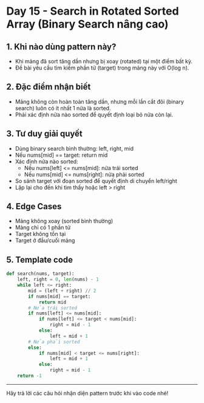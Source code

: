 # Day 15 - Search in Rotated Sorted Array (Binary Search nâng cao)

## 1. Khi nào dùng pattern này?
- Khi mảng đã sort tăng dần nhưng bị xoay (rotated) tại một điểm bất kỳ.
- Đề bài yêu cầu tìm kiếm phần tử (target) trong mảng này với O(log n).

## 2. Đặc điểm nhận biết
- Mảng không còn hoàn toàn tăng dần, nhưng mỗi lần cắt đôi (binary search) luôn có ít nhất 1 nửa là sorted.
- Phải xác định nửa nào sorted để quyết định loại bỏ nửa còn lại.

## 3. Tư duy giải quyết
- Dùng binary search bình thường: left, right, mid
- Nếu nums[mid] == target: return mid
- Xác định nửa nào sorted:
    - Nếu nums[left] <= nums[mid]: nửa trái sorted
    - Nếu nums[mid] <= nums[right]: nửa phải sorted
- So sánh target với đoạn sorted để quyết định di chuyển left/right
- Lặp lại cho đến khi tìm thấy hoặc left > right

## 4. Edge Cases
- Mảng không xoay (sorted bình thường)
- Mảng chỉ có 1 phần tử
- Target không tồn tại
- Target ở đầu/cuối mảng

## 5. Template code
```python
def search(nums, target):
    left, right = 0, len(nums) - 1
    while left <= right:
        mid = (left + right) // 2
        if nums[mid] == target:
            return mid
        # Nửa trái sorted
        if nums[left] <= nums[mid]:
            if nums[left] <= target < nums[mid]:
                right = mid - 1
            else:
                left = mid + 1
        # Nửa phải sorted
        else:
            if nums[mid] < target <= nums[right]:
                left = mid + 1
            else:
                right = mid - 1
    return -1
```

---
Hãy trả lời các câu hỏi nhận diện pattern trước khi vào code nhé!